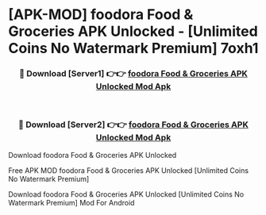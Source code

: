 # [APK-MOD] foodora  Food & Groceries APK Unlocked - [Unlimited Coins No Watermark Premium] 7oxh1



<div align="center">
<h3>🔴 Download [Server1] 👉👉 <a href="https://momento.my/?title=foodora__Food_&_Groceries_APK_Unlocked">foodora  Food & Groceries APK Unlocked Mod Apk</a></h3><br>

<h3>🔴 Download [Server2] 👉👉 <a href="https://momento.my/?title=foodora__Food_&_Groceries_APK_Unlocked">foodora  Food & Groceries APK Unlocked Mod Apk</a></h3>
</div>



Download foodora  Food & Groceries APK Unlocked 

Free APK MOD foodora  Food & Groceries APK Unlocked [Unlimited Coins No Watermark Premium]

Download foodora  Food & Groceries APK Unlocked [Unlimited Coins No Watermark Premium] Mod For Android
